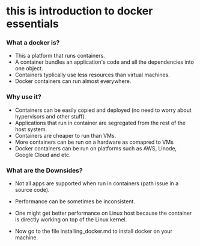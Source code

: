 # this is introduction to docker essentials

### What a docker is?
- This a platform that runs containers.
- A container bundles an application's code and all the dependencies into one object.
- Containers typlically use less resources than virtual machines.
- Docker containers can run almost everywhere.

### Why use it?
- Containers can be easily copied and deployed (no need to worry about hypervisors and other stuff).
- Applications that run in container are segregated from the rest of the host system.
- Containers are cheaper to run than VMs.
- More containers can be run on a hardware as comapred to VMs
- Docker containers can be run on platforms such as AWS, Linode, Google Cloud and etc.

### What are the Downsides?
- Not all apps are supported when run in containers (path issue in a source code).
- Performance can be sometimes be inconsistent. 
- One might get better performance on Linux host because the container is directly working on top of the Linux kernel.


- Now go to the file installing_docker.md to install docker on your machine.